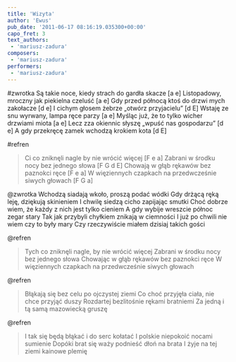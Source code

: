 ```yaml
---
title: 'Wizyta'
author: 'Ewus'
pub_date: '2011-06-17 08:16:19.035300+00:00'
capo_fret: 3
text_authors:
 - 'mariusz-zadura'
composers:
 - 'mariusz-zadura'
performers:
 - 'mariusz-zadura'
---
```


#zwrotka
Są takie noce, kiedy strach do gardła skacze [a e]
Listopadowy, mroczny jak piekielna czeluść [a e]
Gdy przed północą ktoś do drzwi mych zakołacze [d e]
I cichym głosem żebrze „otwórz przyjacielu” [d E]
Wstaję ze snu wyrwany, lampa ręce parzy [a e]
Myśląc już, że to tylko wicher drzwiami miota [a e]
Lecz zza okiennic słyszę „wpuść nas gospodarzu” [d e]
A gdy przekręcę zamek wchodzą krokiem kota [d E]

#refren
>Ci co zniknęli nagle by nie wrócić więcej [F e a]
>Zabrani w środku nocy bez jednego słowa [F G d E]
>Chowają w głąb rękawów bez paznokci ręce [F e a]
>W więziennych czapkach na przedwcześnie siwych głowach [F G a]

@zwrotka
Wchodzą siadają wkoło, proszą podać wódki
Gdy drżącą ręką leję, dziękują skinieniem
I chwilę siedzą cicho zapijając smutki
Choć dobrze wiem, że każdy z nich jest tylko cieniem
A gdy wybije wreszcie północ zegar stary
Tak jak przybyli chyłkiem znikają w ciemności
I już po chwili nie wiem czy to były mary
Czy rzeczywiście miałem dzisiaj takich gości

@refren
>Tych co zniknęli nagle, by nie wrócić więcej
>Zabrani w środku nocy bez jednego słowa
>Chowając w głąb rękawów bez paznokci ręce
>W więziennych czapkach na przedwcześnie siwych głowach

@refren
>Błąkają się bez celu po ojczystej ziemi
>Co choć przyjęła ciała, nie chce przyjąć duszy
>Rozdartej bezlitośnie rękami bratniemi
>Za jedną i tą samą mazowiecką gruszę

@refren
>I tak się będą błąkać i do serc kołatać
>I polskie niepokoić nocami sumienie
>Dopóki brat się waży podnieść dłoń na brata
>I żyje na tej ziemi kainowe plemię